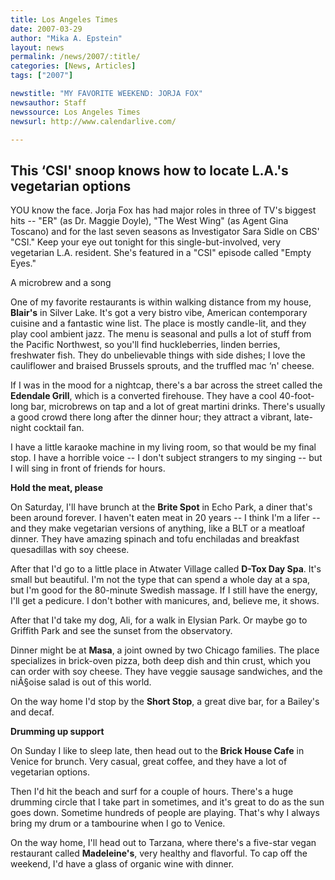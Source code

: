 ```yaml
---
title: Los Angeles Times 
date: 2007-03-29
author: "Mika A. Epstein"
layout: news
permalink: /news/2007/:title/
categories: [News, Articles]
tags: ["2007"]

newstitle: "MY FAVORITE WEEKEND: JORJA FOX"
newsauthor: Staff
newssource: Los Angeles Times 
newsurl: http://www.calendarlive.com/

---
```


## This &#8216;CSI' snoop knows how to locate L.A.'s vegetarian options
YOU know the face. Jorja Fox has had major roles in three of TV's biggest hits -- "ER" (as Dr. Maggie Doyle), "The West Wing" (as Agent Gina Toscano) and for the last seven seasons as Investigator Sara Sidle on CBS' "CSI." Keep your eye out tonight for this single-but-involved, very vegetarian L.A. resident. She's featured in a "CSI" episode called "Empty Eyes."

A microbrew and a song

One of my favorite restaurants is within walking distance from my house, **Blair's** in Silver Lake. It's got a very bistro vibe, American contemporary cuisine and a fantastic wine list. The place is mostly candle-lit, and they play cool ambient jazz. The menu is seasonal and pulls a lot of stuff from the Pacific Northwest, so you'll find huckleberries, linden berries, freshwater fish. They do unbelievable things with side dishes; I love the cauliflower and braised Brussels sprouts, and the truffled mac &#8216;n' cheese.

If I was in the mood for a nightcap, there's a bar across the street called the **Edendale Grill**, which is a converted firehouse. They have a cool 40-foot-long bar, microbrews on tap and a lot of great martini drinks. There's usually a good crowd there long after the dinner hour; they attract a vibrant, late-night cocktail fan.

I have a little karaoke machine in my living room, so that would be my final stop. I have a horrible voice -- I don't subject strangers to my singing -- but I will sing in front of friends for hours.

**Hold the meat, please**

On Saturday, I'll have brunch at the **Brite Spot** in Echo Park, a diner that's been around forever. I haven't eaten meat in 20 years -- I think I'm a lifer -- and they make vegetarian versions of anything, like a BLT or a meatloaf dinner. They have amazing spinach and tofu enchiladas and breakfast quesadillas with soy cheese.

After that I'd go to a little place in Atwater Village called **D-Tox Day Spa**. It's small but beautiful. I'm not the type that can spend a whole day at a spa, but I'm good for the 80-minute Swedish massage. If I still have the energy, I'll get a pedicure. I don't bother with manicures, and, believe me, it shows.

After that I'd take my dog, Ali, for a walk in Elysian Park. Or maybe go to Griffith Park and see the sunset from the observatory.

Dinner might be at **Masa**, a joint owned by two Chicago families. The place specializes in brick-oven pizza, both deep dish and thin crust, which you can order with soy cheese. They have veggie sausage sandwiches, and the niÃ§oise salad is out of this world.

On the way home I'd stop by the **Short Stop**, a great dive bar, for a Bailey's and decaf.

**Drumming up support**

On Sunday I like to sleep late, then head out to the **Brick House Cafe** in Venice for brunch. Very casual, great coffee, and they have a lot of vegetarian options.

Then I'd hit the beach and surf for a couple of hours. There's a huge drumming circle that I take part in sometimes, and it's great to do as the sun goes down. Sometime hundreds of people are playing. That's why I always bring my drum or a tambourine when I go to Venice.

On the way home, I'll head out to Tarzana, where there's a five-star vegan restaurant called **Madeleine's**, very healthy and flavorful. To cap off the weekend, I'd have a glass of organic wine with dinner.